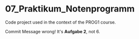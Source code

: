 # 07_Praktikum_Notenprogramm
Code project used in the context of the PROG1 course.

Commit Message wrong! It's **Aufgabe 2**, not 6.
